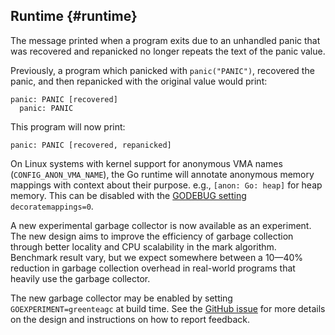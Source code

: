 ## Runtime {#runtime}

<!-- go.dev/issue/71517 -->

The message printed when a program exits due to an unhandled panic
that was recovered and repanicked no longer repeats the text of
the panic value.

Previously, a program which panicked with `panic("PANIC")`,
recovered the panic, and then repanicked with the original
value would print:

    panic: PANIC [recovered]
      panic: PANIC

This program will now print:

    panic: PANIC [recovered, repanicked]

<!-- go.dev/issue/71546 -->

On Linux systems with kernel support for anonymous VMA names
(`CONFIG_ANON_VMA_NAME`), the Go runtime will annotate anonymous memory
mappings with context about their purpose. e.g., `[anon: Go: heap]` for heap
memory. This can be disabled with the [GODEBUG setting](/doc/godebug)
`decoratemappings=0`.

<!-- go.dev/issue/73581 -->

A new experimental garbage collector is now available as an experiment. The
new design aims to improve the efficiency of garbage collection through better
locality and CPU scalability in the mark algorithm. Benchmark result vary, but
we expect somewhere between a 10—40% reduction in garbage collection overhead
in real-world programs that heavily use the garbage collector.

The new garbage collector may be enabled by setting `GOEXPERIMENT=greenteagc`
at build time. See the [GitHub issue](/issue/73581) for more details on the design
and instructions on how to report feedback.
